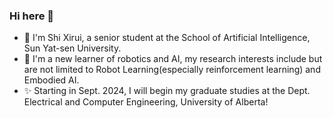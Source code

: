 ### Hi here 👋
- 🔭 I'm Shi Xirui, a senior student at the School of Artificial Intelligence, Sun Yat-sen University.
- 🌱 I'm a new learner of robotics and AI, my research interests include but are not limited to Robot Learning(especially reinforcement learning) and Embodied AI.
- ✨ Starting in Sept. 2024, I will begin my graduate studies at the Dept. Electrical and Computer Engineering, University of Alberta!
